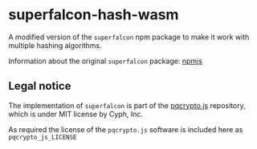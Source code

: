 # superfalcon-hash-wasm

A modified version of the `superfalcon` npm package to make it work with multiple hashing algorithms.

Information about the original `superfalcon` package: [npmjs](https://www.npmjs.com/package/superfalcon)

## Legal notice

The implementation of `superfalcon` is part of the [pqcrypto.js](https://github.com/cyph/pqcrypto.js) repository, which is under MIT license by Cyph, Inc.

As required the license of the `pqcrypto.js` software is included here as `pqcrypto_js_LICENSE`
